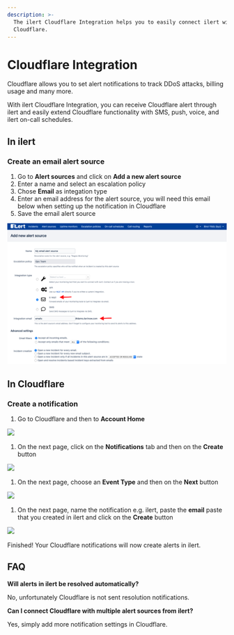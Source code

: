 ```yaml
---
description: >-
  The ilert Cloudflare Integration helps you to easily connect ilert with
  Cloudflare.
---
```


# Cloudflare Integration

Cloudflare allows you to set alert notifications to track DDoS attacks, billing usage and many more.

With ilert Cloudflare Integration, you can receive Cloudflare alert through ilert and easily extend Cloudflare functionality with SMS, push, voice, and ilert on-call schedules.

## In ilert <a href="#create-alarm-source" id="create-alarm-source"></a>

### Create an email alert source

1. Go to **Alert sources** and click on **Add a new alert source**
2. Enter a name and select an escalation policy
3. Chose **Email** as integation type
4. Enter an email address for the alert source, you will need this email below when setting up the notification in Cloudflare
5. Save the email alert source

![](<../.gitbook/assets/Screenshot 2020-06-18 at 16.21.49.png>)

## In Cloudflare

### Create a notification

1. Go to Cloudflare and then to **Account Home**

![](../.gitbook/assets/Account\_\_\_Cloudflare\_-\_Web\_Performance\_\_\_Security.png)

1. On the next page,  click on the **Notifications** tab and then on the **Create** button

![](../.gitbook/assets/Account\_\_\_Cloudflare\_-\_Web\_Performance\_\_\_Security\_and\_Slack\_\_\_Chris\_\_\_iLert.png)

1. On the next page,  choose an **Event Type** and then on the **Next** button

![](<../.gitbook/assets/Account\_\_\_Cloudflare\_-\_Web\_Performance\_\_\_Security (1).png>)

1. On the next page,  name the notification e.g. ilert, paste the **email** paste that you created in ilert and click on the **Create** button

![](<../.gitbook/assets/Account\_\_\_Cloudflare\_-\_Web\_Performance\_\_\_Security (2).png>)

Finished! Your Cloudflare notifications will now create alerts in ilert.

## FAQ <a href="#faq" id="faq"></a>

**Will alerts in ilert be resolved automatically?**

No, unfortunately Cloudflare is not sent resolution notifications.

**Can I connect Cloudflare with multiple alert sources from ilert?**

Yes, simply add more notification settings in Cloudflare.
